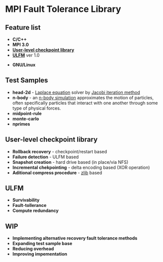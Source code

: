 #  MPI Fault Tolerance Library
## Feature list
+ **C/C++**
+ **MPI 3.0**
+ [**User-level checkpoint library**](https://github.com/54markov/Fault-Tolerance-Library/tree/master/user-level-checkpoint "link to source files")
+ [**ULFM**](http://fault-tolerance.org/category/ulfm/ "official site ULFM") ver 1.0
* **GNU/Linux**

## Test Samples
+ **head-2d** - [Laplace equation](https://en.wikipedia.org/wiki/Laplace%27s_equation "wiki Laplace equation") solver by [Jacobi iteration method](https://en.wikipedia.org/wiki/Jacobi_method "wiki Jacobi iteration method")
+ **n-body** - an [n-body simulation](https://en.wikipedia.org/wiki/N-body_simulation "wiki N-body simulation") approximates the motion of particles, often specifically particles that interact with one another through some type of physical forces.
+ **midpoint-rule**
+ **monte-carlo**
+ **nprimes**

## User-level checkpoint library
+ **Rollback recovery** - checkpoint/restart based 
+ **Failure	detection** - ULFM based
+ **Snapshot creation** - hard drive based (in place/via NFS)
+ **Incremental chekpointing** - delta encoding based (XOR operation)
+ **Aditional compress procedure** - [zlib](https://zlib.net/ "official site") based

## ULFM
+ **Survivability**
+ **Fault-tollerance**
+ **Compute redundancy**

## WIP
+ **Implementing alternative recovery fault tolerance methods**
+ **Expanding test sample base**
+ **Reducing overhead**
+ **Improving impementation**
